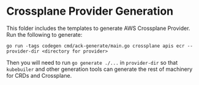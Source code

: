 # Crossplane Provider Generation

This folder includes the templates to generate AWS Crossplane Provider. Run the
following to generate:

```console
go run -tags codegen cmd/ack-generate/main.go crossplane apis ecr --provider-dir <directory for provider>
```

Then you will need to run `go generate ./...` in `provider-dir` so that `kubebuiler`
and other generation tools can generate the rest of machinery for CRDs and Crossplane.